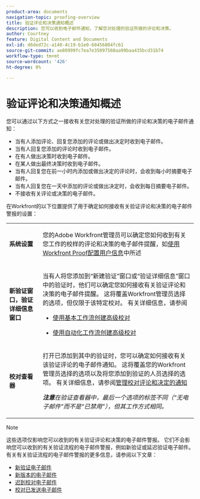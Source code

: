 ```yaml
---
product-area: documents
navigation-topic: proofing-overview
title: 验证评论和决策通知概述
description: 您可以收到电子邮件通知，了解您对处理的验证所做的评论和决策。
author: Courtney
feature: Digital Content and Documents
exl-id: d6ded72c-a140-4c19-b1e0-60456804fc61
source-git-commit: ae80999fc7ea7e35097560aa99baa435bcd31b74
workflow-type: tm+mt
source-wordcount: '426'
ht-degree: 0%

---
```


# 验证评论和决策通知概述

您可以通过以下方式之一接收有关您对处理的验证所做的评论和决策的电子邮件通知：

* 当有人添加评论、回复您添加的评论或做出决定时收到电子邮件。
* 当有人回复您添加的评论时收到电子邮件。
* 在有人做出决策时收到电子邮件。
* 在某人做出最终决策时收到电子邮件。
* 当有人回复您在前一小时内添加或做出决定的评论时，会收到每小时摘要电子邮件。
* 当有人回复您在一天中添加的评论或做出决定时，会收到每日摘要电子邮件。
* 不接收有关评论或决策的电子邮件。

在Workfront的以下位置提供了用于确定如何接收有关验证评论和决策的电子邮件警报的设置：

<table cellpadding="10" cellspacing="0"> 
 <tbody> 
  <tr> 
   <td role="rowheader"> <p><span class="wysiwyg-font-size-medium"><strong>系统设置</strong></span> </p> </td> 
   <td> <p><span class="wysiwyg-font-size-medium">您的Adobe Workfront管理员可以确定您如何收到有关您工作的校样的评论和决策的电子邮件提醒，如<a href="../../../workfront-proof/wp-mnguserscontacts/users/configure-user-info.md" class="MCXref xref">使用Workfront Proof配置用户信息</a></span>中所述 </p> </td> 
  </tr> 
  <tr> 
   <td role="rowheader"> <p><span class="wysiwyg-font-size-medium"><strong>新验证窗口，验证详细信息窗口</strong></span> </p> </td> 
   <td> <p><span class="wysiwyg-font-size-medium">当有人将您添加到“新建验证”窗口或“验证详细信息”窗口中的验证时，他们可以确定您如何接收有关验证评论和决策的电子邮件提醒。 这将覆盖Workfront管理员选择的选项，但仅限于该特定校对。 有关详细信息，请参阅</span> </p> 
    <ul> 
     <li> <p><a href="../../../review-and-approve-work/proofing/creating-proofs-within-workfront/configure-basic-proof-workflow.md" class="MCXref xref">使用基本工作流创建高级校对</a> </p> </li> 
     <li> <p><a href="../../../review-and-approve-work/proofing/creating-proofs-within-workfront/create-automated-proof-workflow.md" class="MCXref xref">使用自动化工作流创建高级校对</a> </p> </li> 
    </ul> </td> 
  </tr> 
  <tr> 
   <td role="rowheader"> <p><span class="wysiwyg-font-size-medium"><strong>校对查看器</strong></span> </p> </td> 
   <td> <p><span class="wysiwyg-font-size-medium">打开已添加到其中的验证时，您可以确定如何接收有关该验证评论的电子邮件通知。 这将覆盖您的Workfront管理员选择的选项以及将您添加到验证的人员选择的选项。 有关详细信息，请参阅<a href="../../../review-and-approve-work/proofing/reviewing-proofs-within-workfront/manage-notifications-for-proof-comments.md" class="MCXref xref">管理校对评论和决定的通知</a></span> </p> <p><span class="wysiwyg-font-size-medium"><em><strong>注意</strong>在验证查看器中，最后一个选项的标签不同（“无电子邮件”而不是“已禁用”），但其工作方式相同。</em></span> </p> </td> 
  </tr> 
 </tbody> 
</table>

>[!NOTE]
>
>这些选项仅影响您可以收到的有关验证评论和决策的电子邮件警报。 它们不会影响您可以收到的有关验证流程的电子邮件警报，例如新验证或延迟验证电子邮件。 有关有关验证流程的电子邮件警报的更多信息，请参阅以下文章：
>
>* [新验证电子邮件](../../../workfront-proof/wp-emailsntfctns/proof-notifications-and-reminders/new-proof-email.md)
>* [新版本的电子邮件](../../../workfront-proof/wp-emailsntfctns/proof-notifications-and-reminders/new-version-email.md)
>* [迟到校对电子邮件](../../../workfront-proof/wp-emailsntfctns/proof-notifications-and-reminders/late-proof-email.md)
>* [校对已发送电子邮件](../../../workfront-proof/wp-emailsntfctns/proof-notifications-and-reminders/proof-made-email.md)
